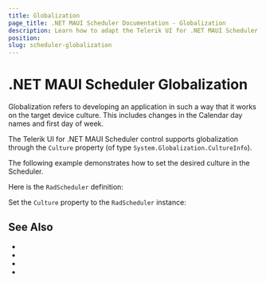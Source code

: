 ```yaml
---
title: Globalization
page_title: .NET MAUI Scheduler Documentation - Globalization
description: Learn how to adapt the Telerik UI for .NET MAUI Scheduler to device cultures by utilizing its globalization support options.
position: 
slug: scheduler-globalization
---
```


# .NET MAUI Scheduler Globalization

Globalization refers to developing an application in such a way that it works on the target device culture. This includes changes in the Calendar day names and first day of week.

The Telerik UI for .NET MAUI Scheduler control supports globalization through the `Culture` property (of type `System.Globalization.CultureInfo`). 

The following example demonstrates how to set the desired culture in the Scheduler.

Here is the `RadScheduler` definition:

<snippet id='scheduler-globalization' />

Set the `Culture` property to the `RadScheduler` instance:

<snippet id='scheduler-culture-set' />


## See Also

- 
- 
- 
- 

